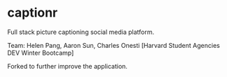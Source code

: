 # captionr
Full stack picture captioning social media platform.

Team: Helen Pang, Aaron Sun, Charles Onesti 
[Harvard Student Agencies DEV Winter Bootcamp]

Forked to further improve the application.
